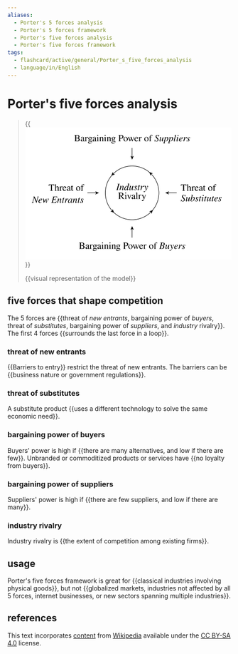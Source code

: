 ```yaml
---
aliases:
  - Porter's 5 forces analysis
  - Porter's 5 forces framework
  - Porter's five forces analysis
  - Porter's five forces framework
tags:
  - flashcard/active/general/Porter_s_five_forces_analysis
  - language/in/English
---
```


# Porter's five forces analysis

> {{![visual representation of the model](../archives/Wikimedia%20Commons/Elements%20of%20Industry%20Structure.svg)}}
>
> {{visual representation of the model}} <!--SR:!2025-01-28,166,310!2024-11-21,112,290-->

## five forces that shape competition

The 5 forces are {{threat of _new entrants_, bargaining power of _buyers_, threat of _substitutes_, bargaining power of _suppliers_, and _industry_ rivalry}}. The first 4 forces {{surrounds the last force in a loop}}. <!--SR:!2025-01-09,146,290!2025-03-30,228,330-->

### threat of new entrants

{{Barriers to entry}} restrict the threat of new entrants. The barriers can be {{business nature or government regulations}}. <!--SR:!2025-04-02,231,330!2024-08-30,66,310-->

### threat of substitutes

A substitute product {{uses a different technology to solve the same economic need}}. <!--SR:!2024-09-02,69,310-->

### bargaining power of buyers

Buyers' power is high if {{there are many alternatives, and low if there are few}}. Unbranded or commoditized products or services have {{no loyalty from buyers}}. <!--SR:!2024-09-04,71,310!2024-09-01,68,310-->

### bargaining power of suppliers

Suppliers' power is high if {{there are few suppliers, and low if there are many}}. <!--SR:!2025-03-03,191,310-->

### industry rivalry

Industry rivalry is {{the extent of competition among existing firms}}. <!--SR:!2025-05-27,274,330-->

## usage

Porter's five forces framework is great for {{classical industries involving physical goods}}, but not {{globalized markets, industries not affected by all 5 forces, internet businesses, or new sectors spanning multiple industries}}. <!--SR:!2025-05-17,264,330!2024-10-05,79,270-->

## references

This text incorporates [content](https://en.wikipedia.org/wiki/Porter's_five_forces_analysis) from [Wikipedia](Wikipedia.md) available under the [CC BY-SA 4.0](https://creativecommons.org/licenses/by-sa/4.0/) license.
